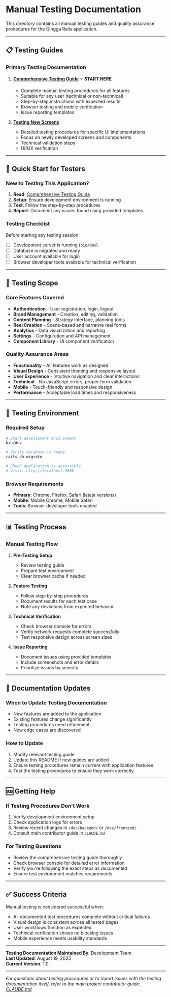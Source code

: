 # Manual Testing Documentation

This directory contains all manual testing guides and quality assurance procedures for the Gingga Rails application.

---

## 📋 Testing Guides

### Primary Testing Documentation

1. **[Comprehensive Testing Guide](./comprehensive_testing_guide.md)** ⭐️ **START HERE**
   - Complete manual testing procedures for all features
   - Suitable for any user (technical or non-technical)
   - Step-by-step instructions with expected results
   - Browser testing and mobile verification
   - Issue reporting templates

2. **[Testing New Screens](./testing_new_screens.md)**
   - Detailed testing procedures for specific UI implementations
   - Focus on newly developed screens and components
   - Technical validation steps
   - UI/UX verification

---

## 🎯 Quick Start for Testers

### New to Testing This Application?
1. **Read**: [Comprehensive Testing Guide](./comprehensive_testing_guide.md)
2. **Setup**: Ensure development environment is running
3. **Test**: Follow the step-by-step procedures
4. **Report**: Document any issues found using provided templates

### Testing Checklist
Before starting any testing session:
- [ ] Development server is running (`bin/dev`)
- [ ] Database is migrated and ready
- [ ] User account available for login
- [ ] Browser developer tools available for technical verification

---

## 📱 Testing Scope

### Core Features Covered
- **Authentication** - User registration, login, logout
- **Brand Management** - Creation, editing, validation
- **Content Planning** - Strategy interface, planning tools
- **Reel Creation** - Scene-based and narrative reel forms
- **Analytics** - Data visualization and reporting
- **Settings** - Configuration and API management
- **Component Library** - UI component verification

### Quality Assurance Areas
- **Functionality** - All features work as designed
- **Visual Design** - Consistent theming and responsive layout
- **User Experience** - Intuitive navigation and clear interactions
- **Technical** - No JavaScript errors, proper form validation
- **Mobile** - Touch-friendly and responsive design
- **Performance** - Acceptable load times and responsiveness

---

## 🔧 Testing Environment

### Required Setup
```bash
# Start development environment
bin/dev

# Verify database is ready
rails db:migrate

# Check application is accessible
# Visit: http://localhost:3000
```

### Browser Requirements
- **Primary**: Chrome, Firefox, Safari (latest versions)
- **Mobile**: Mobile Chrome, Mobile Safari
- **Tools**: Browser developer tools enabled

---

## 📊 Testing Process

### Manual Testing Flow
1. **Pre-Testing Setup**
   - Review testing guide
   - Prepare test environment
   - Clear browser cache if needed

2. **Feature Testing**
   - Follow step-by-step procedures
   - Document results for each test case
   - Note any deviations from expected behavior

3. **Technical Verification**
   - Check browser console for errors
   - Verify network requests complete successfully
   - Test responsive design across screen sizes

4. **Issue Reporting**
   - Document issues using provided templates
   - Include screenshots and error details
   - Prioritize issues by severity

---

## 📝 Documentation Updates

### When to Update Testing Documentation
- New features are added to the application
- Existing features change significantly
- Testing procedures need refinement
- New edge cases are discovered

### How to Update
1. Modify relevant testing guide
2. Update this README if new guides are added
3. Ensure testing procedures remain current with application features
4. Test the testing procedures to ensure they work correctly

---

## 🆘 Getting Help

### If Testing Procedures Don't Work
1. Verify development environment setup
2. Check application logs for errors
3. Review recent changes in `/doc/backend/` or `/doc/frontend/`
4. Consult main contributor guide in `CLAUDE.md`

### For Testing Questions
- Review the comprehensive testing guide thoroughly
- Check browser console for detailed error information
- Verify you're following the exact steps as documented
- Ensure test environment matches requirements

---

## ✅ Success Criteria

Manual testing is considered successful when:
- All documented test procedures complete without critical failures
- Visual design is consistent across all tested pages
- User workflows function as expected
- Technical verification shows no blocking issues
- Mobile experience meets usability standards

---

**Testing Documentation Maintained By**: Development Team  
**Last Updated**: August 19, 2025  
**Current Version**: 1.0

---

*For questions about testing procedures or to report issues with the testing documentation itself, refer to the main project contributor guide: [CLAUDE.md](../../CLAUDE.md)*